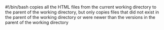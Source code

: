 #!/bin/bash
copies all the HTML files from the current working directory to the parent of the working directory, but only copies files that did not exist in the parent of the working directory or were newer than the versions in the parent of the working directory

